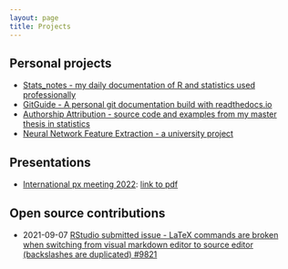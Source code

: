 ```yaml
---
layout: page
title: Projects
---
```


## Personal projects

- [Stats_notes - my daily documentation of R and statistics used professionally](https://github.com/emilwest/stats_notes)
- [GitGuide - A personal git documentation build with readthedocs.io](https://git-guide.readthedocs.io/en/latest/)
- [Authorship Attribution - source code and examples from my master thesis in statistics](https://github.com/emilwest/Authorship-Attribution)
- [Neural Network Feature Extraction - a university project](https://github.com/emilwest/Neural-Network-Feature-Extraction) 

## Presentations
- [International px meeting 2022](https://www.scb.se/en/services/statistical-programs-for-px-files/px-web/px-meeting-2022/): [link to pdf](https://www.scb.se/globalassets/vara-tjanster/px-programmen/px_meeting_emilwestin_20221027_v3.pdf)

## Open source contributions


- 2021-09-07 [RStudio submitted issue - LaTeX commands are broken when switching from visual markdown editor to source editor (backslashes are duplicated) #9821](https://github.com/rstudio/rstudio/issues/9821)



